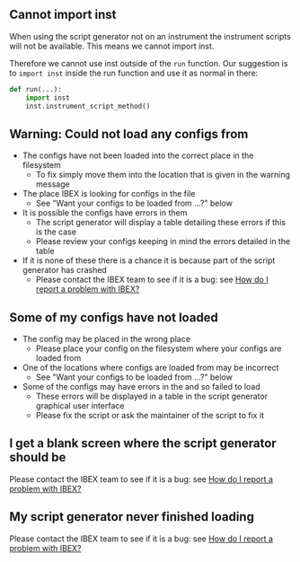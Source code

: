 ## Cannot import inst

When using the script generator not on an instrument the instrument scripts will not be available. This means we cannot import inst.

Therefore we cannot use inst outside of the `run` function. Our suggestion is to `import inst` inside the run function and use it as normal in there: 

```python
def run(...):
    import inst
    inst.instrument_script_method()
```

## Warning: Could not load any configs from 

- The configs have not been loaded into the correct place in the filesystem
   - To fix simply move them into the location that is given in the warning message
- The place IBEX is looking for configs in the file
   - See "Want your configs to be loaded from ...?" below
- It is possible the configs have errors in them
   - The script generator will display a table detailing these errors if this is the case
   - Please review your configs keeping in mind the errors detailed in the table
- If it is none of these there is a chance it is because part of the script generator has crashed
   - Please contact the IBEX team to see if it is a bug: see [How do I report a problem with IBEX?](https://github.com/ISISComputingGroup/ibex_user_manual/wiki/FAQ#id1)

## Some of my configs have not loaded

- The config may be placed in the wrong place 
   - Please place your config on the filesystem where your configs are loaded from
- One of the locations where configs are loaded from may be incorrect 
   - See "Want your configs to be loaded from ...?" below
- Some of the configs may have errors in the and so failed to load
   - These errors will be displayed in a table in the script generator graphical user interface
   - Please fix the script or ask the maintainer of the script to fix it

## I get a blank screen where the script generator should be

Please contact the IBEX team to see if it is a bug: see [How do I report a problem with IBEX?](https://github.com/ISISComputingGroup/ibex_user_manual/wiki/FAQ#id1)

## My script generator never finished loading

Please contact the IBEX team to see if it is a bug: see [How do I report a problem with IBEX?](https://github.com/ISISComputingGroup/ibex_user_manual/wiki/FAQ#id1)